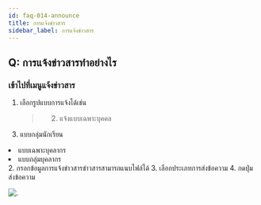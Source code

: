 ```yaml
---
id: faq-014-announce
title: การแจ้งข่าวสาร
sidebar_label: การแจ้งข่าวสาร
---
```


## Q: การแจ้งข่าวสารทำอย่างไร

### เข้าไปที่เมนูแจ้งข่าวสาร

1.  เลือกรูปแบบการแจ้งได้เช่น
    > >  <li>แจ้งแบบเฉพาะบุคคล</li>
    <li>แบบกลุ่มนักเรียน</li>
<li>แบบเฉพาะบุคลากร</li>
<li>แบบกลุ่มบุคลากร</li>
2.  กรอกข้อมูลการแจ้งข่าวสารข่าวสารสามารถแนบไฟล์ได้
3.  เลือกประเภทการส่งข้อความ
4.  กดปุ่มส่งข้อความ

![.](/img/manual/faq/14.jpg)
